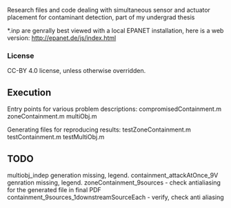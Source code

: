 Research files and code dealing with simultaneous sensor and actuator placement for contaminant detection, part of my undergrad thesis

*.inp are genrally best viewed with a local EPANET installation, here is a web version: http://epanet.de/js/index.html

### License
CC-BY 4.0 license, unless otherwise overridden.

## Execution
Entry points for various problem descriptions:
compromisedContainment.m
zoneContainment.m
multiObj.m

Generating files for reproducing results:
testZoneContainment.m
testContainment.m
testMultiObj.m


## TODO
multiobj_indep generation missing, legend.
containment_attackAtOnce_9V genration missing, legend.
zoneContainment_9sources - check antialiasing for the generated file in final PDF
containment_9sources_1downstreamSourceEach - verify, check anti aliasing
